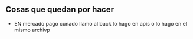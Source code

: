 ## Cosas que quedan por hacer

- EN mercado pago cunado llamo al back lo hago en apis o lo hago en el mismo archivp

